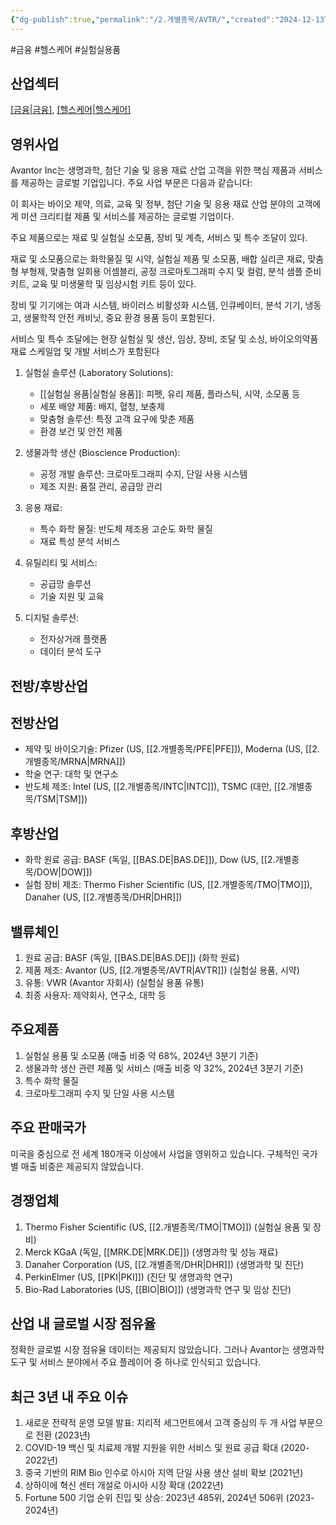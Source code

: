 ```yaml
---
{"dg-publish":true,"permalink":"/2.개별종목/AVTR/","created":"2024-12-13T21:47:21.512+09:00","updated":"2025-07-29T21:37:04.371+09:00"}
---
```


#금융 #헬스케어 #실험실용품

## 산업섹터

[[금융\|금융]](Financials), [[헬스케어\|헬스케어]](Healthcare)

## 영위사업

Avantor Inc는 생명과학, 첨단 기술 및 응용 재료 산업 고객을 위한 핵심 제품과 서비스를 제공하는 글로벌 기업입니다. 주요 사업 부문은 다음과 같습니다:

이 회사는 바이오 제약, 의료, 교육 및 정부, 첨단 기술 및 응용 재료 산업 분야의 고객에게 미션 크리티컬 제품 및 서비스를 제공하는 글로벌 기업이다.  

주요 제품으로는 재료 및 실험실 소모품, 장비 및 계측, 서비스 및 특수 조달이 있다.  
  
재료 및 소모품으로는 화학물질 및 시약, 실험실 제품 및 소모품, 배합 실리콘 재료, 맞춤형 부형제, 맞춤형 일회용 어셈블리, 공정 크로마토그래피 수지 및 컬럼, 분석 샘플 준비 키트, 교육 및 미생물학 및 임상시험 키트 등이 있다.  

장비 및 기기에는 여과 시스템, 바이러스 비활성화 시스템, 인큐베이터, 분석 기기, 냉동고, 생물학적 안전 캐비닛, 중요 환경 용품 등이 포함된다.  
  
서비스 및 특수 조달에는 현장 실험실 및 생산, 임상, 장비, 조달 및 소싱, 바이오의약품 재료 스케일업 및 개발 서비스가 포함된다

1. 실험실 솔루션 (Laboratory Solutions):
    
    - [[실험실 용품\|실험실 용품]]: 피펫, 유리 제품, 플라스틱, 시약, 소모품 등
    - 세포 배양 제품: 배지, 혈청, 보충제
    - 맞춤형 솔루션: 특정 고객 요구에 맞춘 제품
    - 환경 보건 및 안전 제품
    
2. 생물과학 생산 (Bioscience Production):
    
    - 공정 개발 솔루션: 크로마토그래피 수지, 단일 사용 시스템
    - 제조 지원: 품질 관리, 공급망 관리
    
3. 응용 재료:
    
    - 특수 화학 물질: 반도체 제조용 고순도 화학 물질
    - 재료 특성 분석 서비스
    
4. 유틸리티 및 서비스:
    
    - 공급망 솔루션
    - 기술 지원 및 교육
    
5. 디지털 솔루션:
    
    - 전자상거래 플랫폼
    - 데이터 분석 도구
    

## 전방/후방산업

## 전방산업

- 제약 및 바이오기술: Pfizer (US, [[2.개별종목/PFE\|PFE]]), Moderna (US, [[2.개별종목/MRNA\|MRNA]])
- 학술 연구: 대학 및 연구소
- 반도체 제조: Intel (US, [[2.개별종목/INTC\|INTC]]), TSMC (대만, [[2.개별종목/TSM\|TSM]])

## 후방산업

- 화학 원료 공급: BASF (독일, [[BAS.DE\|BAS.DE]]), Dow (US, [[2.개별종목/DOW\|DOW]])
- 실험 장비 제조: Thermo Fisher Scientific (US, [[2.개별종목/TMO\|TMO]]), Danaher (US, [[2.개별종목/DHR\|DHR]])

## 밸류체인

1. 원료 공급: BASF (독일, [[BAS.DE\|BAS.DE]]) (화학 원료)
2. 제품 제조: Avantor (US, [[2.개별종목/AVTR\|AVTR]]) (실험실 용품, 시약)
3. 유통: VWR (Avantor 자회사) (실험실 용품 유통)
4. 최종 사용자: 제약회사, 연구소, 대학 등

## 주요제품

1. 실험실 용품 및 소모품 (매출 비중 약 68%, 2024년 3분기 기준)
2. 생물과학 생산 관련 제품 및 서비스 (매출 비중 약 32%, 2024년 3분기 기준)
3. 특수 화학 물질
4. 크로마토그래피 수지 및 단일 사용 시스템

## 주요 판매국가

미국을 중심으로 전 세계 180개국 이상에서 사업을 영위하고 있습니다. 구체적인 국가별 매출 비중은 제공되지 않았습니다.

## 경쟁업체

1. Thermo Fisher Scientific (US, [[2.개별종목/TMO\|TMO]]) (실험실 용품 및 장비)
2. Merck KGaA (독일, [[MRK.DE\|MRK.DE]]) (생명과학 및 성능 재료)
3. Danaher Corporation (US, [[2.개별종목/DHR\|DHR]]) (생명과학 및 진단)
4. PerkinElmer (US, [[PKI\|PKI]]) (진단 및 생명과학 연구)
5. Bio-Rad Laboratories (US, [[BIO\|BIO]]) (생명과학 연구 및 임상 진단)

## 산업 내 글로벌 시장 점유율

정확한 글로벌 시장 점유율 데이터는 제공되지 않았습니다. 그러나 Avantor는 생명과학 도구 및 서비스 분야에서 주요 플레이어 중 하나로 인식되고 있습니다.

## 최근 3년 내 주요 이슈

1. 새로운 전략적 운영 모델 발표: 지리적 세그먼트에서 고객 중심의 두 개 사업 부문으로 전환 (2023년)
2. COVID-19 백신 및 치료제 개발 지원을 위한 서비스 및 원료 공급 확대 (2020-2022년)
3. 중국 기반의 RIM Bio 인수로 아시아 지역 단일 사용 생산 설비 확보 (2021년)
4. 상하이에 혁신 센터 개설로 아시아 시장 확대 (2022년)
5. Fortune 500 기업 순위 진입 및 상승: 2023년 485위, 2024년 506위 (2023-2024년)